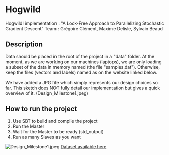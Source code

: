 # Hogwild
Hogwild! implementation : "A Lock-Free Approach to Parallelizing Stochastic Gradient Descent"
Team : Grégoire Clément, Maxime Delisle, Sylvain Beaud

## Description
Data should be placed in the root of the project in a "data" folder.
At the moment, as we are working on our machines (laptops), we are only loading a subset of the data in memory named (the file "samples.dat").
Otherwise, keep the files (vectors and labels) named as on the website linked below.

We have added a JPG file which simply represents our design choices so far. 
This sketch does NOT fully detail our implementation but gives a quick overview of it.
(Design_Milestone1.jpeg)

## How to run the project
1. Use SBT to build and compile the project
2. Run the Master
3. Wait for the Master to be ready (std_output)
4. Run as many Slaves as you want


![Design_Milestone1.jpeg][design]
[Dataset available here][dataset]

[design]: https://imgur.com/R7I3OYk.jpg
[dataset]: http://www.ai.mit.edu/projects/jmlr/papers/volume5/lewis04a/lyrl2004_rcv1v2_README.htm